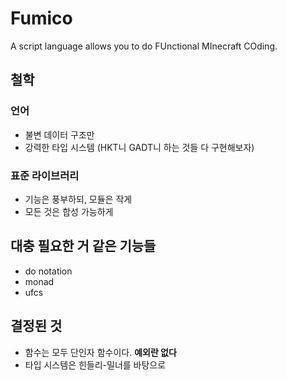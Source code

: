 # Fumico
A script language allows you to do FUnctional MInecraft COding.

## 철학

### 언어

- 불변 데이터 구조만
- 강력한 타입 시스템 (HKT니 GADT니 하는 것들 다 구현해보자)

### 표준 라이브러리

- 기능은 풍부하되, 모듈은 작게
- 모든 것은 합성 가능하게

## 대충 필요한 거 같은 기능들

- do notation
- monad
- ufcs

## 결정된 것

- 함수는 모두 단인자 함수이다. **예외란 없다**
- 타입 시스템은 힌들리-밀너를 바탕으로
